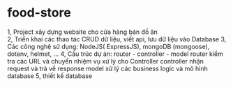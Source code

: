 # food-store
 1, Project xây dựng website cho cửa hàng bán đồ ăn  
 2, Triển khai các thao tác CRUD dữ liệu, viết api, lưu dữ liệu vào Database 
 3, Các công nghệ sử dụng: NodeJS( ExpressJS), mongoDB (mongoose), dotenv, helmet, ... 
 4, Cấu trúc dự án: router - controller - model 
  router kiểm tra các URL và chuyển nhiệm vụ xử lý cho Controller 
  controller nhận request và trả về response 
  model xử lý các business logic và mô hình database 
 5, thiết kế database 
